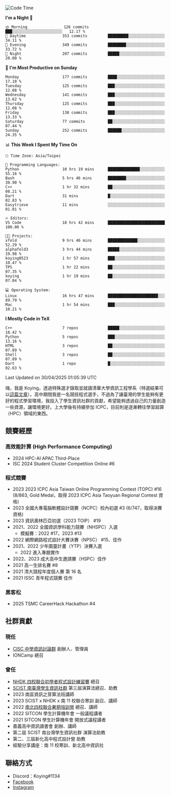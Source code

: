 <!--START_SECTION:waka-->
![Code Time](http://img.shields.io/badge/Code%20Time-1%2C447%20hrs%2055%20mins-blue)

**I'm a Night 🦉** 

```text
🌞 Morning                126 commits         ███░░░░░░░░░░░░░░░░░░░░░░   12.17 % 
🌆 Daytime                353 commits         █████████░░░░░░░░░░░░░░░░   34.11 % 
🌃 Evening                349 commits         ████████░░░░░░░░░░░░░░░░░   33.72 % 
🌙 Night                  207 commits         █████░░░░░░░░░░░░░░░░░░░░   20.00 % 
```
📅 **I'm Most Productive on Sunday** 

```text
Monday                   177 commits         ████░░░░░░░░░░░░░░░░░░░░░   17.10 % 
Tuesday                  125 commits         ███░░░░░░░░░░░░░░░░░░░░░░   12.08 % 
Wednesday                141 commits         ███░░░░░░░░░░░░░░░░░░░░░░   13.62 % 
Thursday                 125 commits         ███░░░░░░░░░░░░░░░░░░░░░░   12.08 % 
Friday                   138 commits         ███░░░░░░░░░░░░░░░░░░░░░░   13.33 % 
Saturday                 77 commits          ██░░░░░░░░░░░░░░░░░░░░░░░   07.44 % 
Sunday                   252 commits         ██████░░░░░░░░░░░░░░░░░░░   24.35 % 
```


📊 **This Week I Spent My Time On** 

```text
🕑︎ Time Zone: Asia/Taipei

💬 Programming Languages: 
Python                   10 hrs 19 mins      ██████████████░░░░░░░░░░░   55.16 % 
Bash                     5 hrs 46 mins       ████████░░░░░░░░░░░░░░░░░   30.90 % 
C++                      1 hr 32 mins        ██░░░░░░░░░░░░░░░░░░░░░░░   08.21 % 
Dart                     31 mins             █░░░░░░░░░░░░░░░░░░░░░░░░   02.83 % 
Easytrieve               11 mins             ░░░░░░░░░░░░░░░░░░░░░░░░░   01.01 % 

🔥 Editors: 
VS Code                  18 hrs 42 mins      █████████████████████████   100.00 % 

🐱‍💻 Projects: 
xfold                    9 hrs 46 mins       █████████████░░░░░░░░░░░░   52.29 % 
alphafold3               3 hrs 44 mins       █████░░░░░░░░░░░░░░░░░░░░   19.98 % 
koying0523               1 hr 57 mins        ███░░░░░░░░░░░░░░░░░░░░░░   10.47 % 
TPS                      1 hr 22 mins        ██░░░░░░░░░░░░░░░░░░░░░░░   07.35 % 
koying                   1 hr 19 mins        ██░░░░░░░░░░░░░░░░░░░░░░░   07.04 % 

💻 Operating System: 
Linux                    16 hrs 47 mins      ██████████████████████░░░   89.79 % 
Mac                      1 hr 54 mins        ███░░░░░░░░░░░░░░░░░░░░░░   10.21 % 
```

**I Mostly Code in TeX** 

```text
C++                      7 repos             █████░░░░░░░░░░░░░░░░░░░░   18.42 % 
Python                   5 repos             ███░░░░░░░░░░░░░░░░░░░░░░   13.16 % 
HTML                     3 repos             ██░░░░░░░░░░░░░░░░░░░░░░░   07.89 % 
Shell                    3 repos             ██░░░░░░░░░░░░░░░░░░░░░░░   07.89 % 
Dart                     1 repo              █░░░░░░░░░░░░░░░░░░░░░░░░   02.63 % 
```




 Last Updated on 30/04/2025 01:05:39 UTC
<!--END_SECTION:waka-->


嗨，我是 Koying，透過特殊選才錄取並就讀清華大學資訊工程學系（特選結果可以[這篇文章](https://koyingtw.github.io/2022/10/31/%E7%89%B9%E9%81%B8%E5%BF%83%E5%BE%97/)）。高中期間我是一名競技程式選手，不過為了讓臺灣的學生能夠有更好的程式學習環境，我投入了學生資訊社群的貢獻，希望能夠透過自己的力量創造一些資源，讓環境更好。上大學後有持續參加 ICPC，目前則是逐漸轉往學習超算（HPC）領域的東西。

## 競賽經歷
### 高效能計算 (High Performance Computing)
- 2024 HPC-AI APAC Third-Place
- ISC 2024 Student Cluster Competition Online #6

### 程式競賽
- 2023 2023 ICPC Asia Taiwan Online Programming Contest (TOPC) #16 (8/863, Gold Medal，取得 2023 ICPC Asia Taoyuan Regional Contest 資格)
- 2023 全國大專電腦軟體設計競賽（NCPC）校內初選 #3 (6/747，取得決賽資格)
- 2023 資訊奧林匹亞初選（2023 TOIP） #19
- 2021、2022 全國資訊學科能力競賽（NHSPC）入選
    - 模擬賽：2022 #17，2023 #13
- 2022 網際網路程式設計大賽決賽（NPSC） #15、佳作
- 2021、2022 少年圖靈計畫（YTP）決賽入選
    - 2022 進入專題實作
- 2022、2023 成大高中生邀請賽（HSPC）佳作
- 2021 高一生排名賽 #8
- 2021 清大競程年度個人賽 第 16 名
- 2021 ISSC 青年程式競賽 佳作

### 黑客松
- 2025 TSMC CareerHack Hackathon #4

## 社群貢獻
### 現任
- [CISC 中學資訊討論群](https://discord.gg/mc9CgJvjZz) 創辦人、管理員
- IONCamp 總召

### 曾任
- [NHDK 四校聯合初學者程式設計練習賽](https://www.facebook.com/profile.php?id=100064076583372) 總召
- [SCIST 南臺灣學生資訊社群](https://www.facebook.com/scist.tw) 第三屆演算法總召、助教
- 2023 南區資訊之芽算法班講師
- 2023 SCIST x NHDK x 南 11 校聯合寒訓 副召、講師
- 2022 [南北四校聯合暑期培訓營](https://github.com/HHSH-CYSH-WGSH-HSNU-Summer-Camp/) 總召、講師
- 2022 SITCON 學生計算機年會 一般議程講者
- 2021 SITCON 學生計算機年會 開放式議程講者
- 嘉義高中資訊讀書會 創辦、講師
- 第二屆 SCIST 南台灣學生資訊社群 演算法助教
- 第二、三屆新化高中程式設計營 助教
- 經驗分享講座：南 11 校寒訓、新北高中資訊社

## 聯絡方式
- Discord：Koying#1134
- [Facebook](https://www.facebook.com/profile.php?id=100015800760577)
- [Instagram](https://www.instagram.com/cisc._.koying/)
